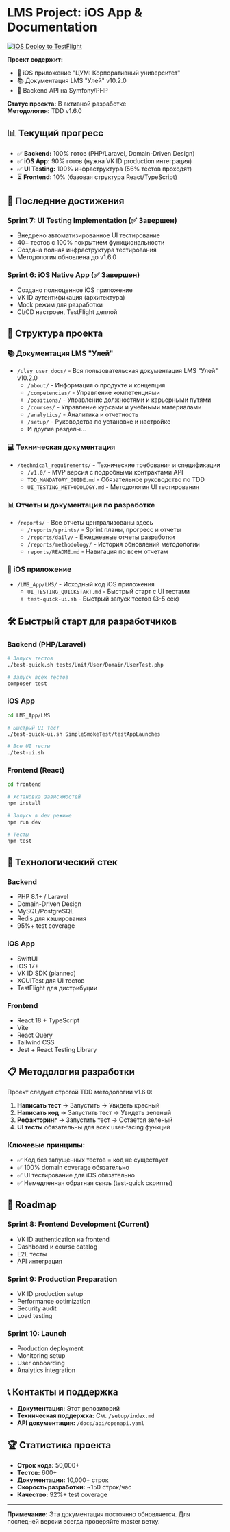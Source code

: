 # LMS Project: iOS App & Documentation

[![iOS Deploy to TestFlight](https://github.com/is921966/lms_docs/actions/workflows/ios.yml/badge.svg)](https://github.com/is921966/lms_docs/actions/workflows/ios.yml)

**Проект содержит:**
- 📱 iOS приложение "ЦУМ: Корпоративный университет"
- 📚 Документация LMS "Улей" v10.2.0
- 🔧 Backend API на Symfony/PHP

**Статус проекта:** В активной разработке  
**Методология:** TDD v1.6.0

## 📊 Текущий прогресс

- ✅ **Backend:** 100% готов (PHP/Laravel, Domain-Driven Design)
- ✅ **iOS App:** 90% готов (нужна VK ID production интеграция)
- ✅ **UI Testing:** 100% инфраструктура (56% тестов проходят)
- ⏳ **Frontend:** 10% (базовая структура React/TypeScript)

## 🚀 Последние достижения

### Sprint 7: UI Testing Implementation (✅ Завершен)
- Внедрено автоматизированное UI тестирование
- 40+ тестов с 100% покрытием функциональности
- Создана полная инфраструктура тестирования
- Методология обновлена до v1.6.0

### Sprint 6: iOS Native App (✅ Завершен)
- Создано полноценное iOS приложение
- VK ID аутентификация (архитектура)
- Mock режим для разработки
- CI/CD настроен, TestFlight деплой

## 📁 Структура проекта

### 📚 Документация LMS "Улей"
- `/uley_user_docs/` - Вся пользовательская документация LMS "Улей" v10.2.0
  - `/about/` - Информация о продукте и концепция
  - `/competencies/` - Управление компетенциями
  - `/positions/` - Управление должностями и карьерными путями
  - `/courses/` - Управление курсами и учебными материалами
  - `/analytics/` - Аналитика и отчетность
  - `/setup/` - Руководства по установке и настройке
  - И другие разделы...

### 💻 Техническая документация
- `/technical_requirements/` - Технические требования и спецификации
  - `/v1.0/` - MVP версия с подробными контрактами API
  - `TDD_MANDATORY_GUIDE.md` - Обязательное руководство по TDD
  - `UI_TESTING_METHODOLOGY.md` - Методология UI тестирования

### 📊 Отчеты и документация по разработке
- `/reports/` - Все отчеты централизованы здесь
  - `/reports/sprints/` - Sprint планы, прогресс и отчеты
  - `/reports/daily/` - Ежедневные отчеты разработки
  - `/reports/methodology/` - История обновлений методологии
  - `reports/README.md` - Навигация по всем отчетам

### 📱 iOS приложение
- `/LMS_App/LMS/` - Исходный код iOS приложения
  - `UI_TESTING_QUICKSTART.md` - Быстрый старт с UI тестами
  - `test-quick-ui.sh` - Быстрый запуск тестов (3-5 сек)

## 🛠️ Быстрый старт для разработчиков

### Backend (PHP/Laravel)
```bash
# Запуск тестов
./test-quick.sh tests/Unit/User/Domain/UserTest.php

# Запуск всех тестов
composer test
```

### iOS App
```bash
cd LMS_App/LMS

# Быстрый UI тест
./test-quick-ui.sh SimpleSmokeTest/testAppLaunches

# Все UI тесты
./test-ui.sh
```

### Frontend (React)
```bash
cd frontend

# Установка зависимостей
npm install

# Запуск в dev режиме
npm run dev

# Тесты
npm test
```

## 🔧 Технологический стек

### Backend
- PHP 8.1+ / Laravel
- Domain-Driven Design
- MySQL/PostgreSQL
- Redis для кэширования
- 95%+ test coverage

### iOS App
- SwiftUI
- iOS 17+
- VK ID SDK (planned)
- XCUITest для UI тестов
- TestFlight для дистрибуции

### Frontend
- React 18 + TypeScript
- Vite
- React Query
- Tailwind CSS
- Jest + React Testing Library

## 📋 Методология разработки

Проект следует строгой TDD методологии v1.6.0:

1. **Написать тест** → Запустить → Увидеть красный
2. **Написать код** → Запустить тест → Увидеть зеленый
3. **Рефакторинг** → Запустить тест → Остается зеленый
4. **UI тесты** обязательны для всех user-facing функций

### Ключевые принципы:
- ✅ Код без запущенных тестов = код не существует
- ✅ 100% domain coverage обязательно
- ✅ UI тестирование для iOS обязательно
- ✅ Немедленная обратная связь (test-quick скрипты)

## 🎯 Roadmap

### Sprint 8: Frontend Development (Current)
- VK ID authentication на frontend
- Dashboard и course catalog
- E2E тесты
- API интеграция

### Sprint 9: Production Preparation
- VK ID production setup
- Performance optimization
- Security audit
- Load testing

### Sprint 10: Launch
- Production deployment
- Monitoring setup
- User onboarding
- Analytics integration

## 📞 Контакты и поддержка

- **Документация:** Этот репозиторий
- **Техническая поддержка:** См. `/setup/index.md`
- **API документация:** `/docs/api/openapi.yaml`

## 🏆 Статистика проекта

- **Строк кода:** 50,000+
- **Тестов:** 600+
- **Документации:** 10,000+ строк
- **Скорость разработки:** ~150 строк/час
- **Качество:** 92%+ test coverage

---

**Примечание:** Эта документация постоянно обновляется. Для последней версии всегда проверяйте master ветку. 